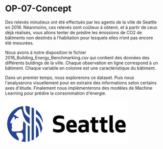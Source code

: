 # OP-07-Concept

Des relevés minutieux ont été effectués par les agents de la ville de Seattle en 2016. Néanmoins, ces relevés sont coûteux à obtenir, et à partir de ceux déjà réalisés, vous allons tenter de prédire les émissions de CO2 de bâtiments non destinés à l’habitation pour lesquels elles n’ont pas encore été mesurées.

Nous avons à notre disposition le fichier 2016_Building_Energy_Benchmarking.csv qui contient des données des différents buldings de la ville. Chaque observation en ligne correspond à un bâtiment. Chaque variable en colonne est une caractéristique du bâtiment.

Dans un premier temps, nous explorerons ce dataset. Puis nous l'analyserons visuellement pour en extraire des informations selon certains axes d'étude. Finalement nous implémenterons des modèles de Machine Learning pour prédire la consommation d'énergie.

![Alt text](/data/image/Seattle.JPG "logo of Seattle")
